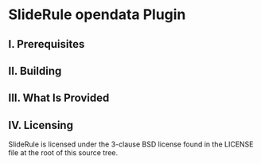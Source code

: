 # SlideRule opendata Plugin


## I. Prerequisites


## II. Building


## III. What Is Provided


## IV. Licensing

SlideRule is licensed under the 3-clause BSD license found in the LICENSE file at the root of this source tree.
